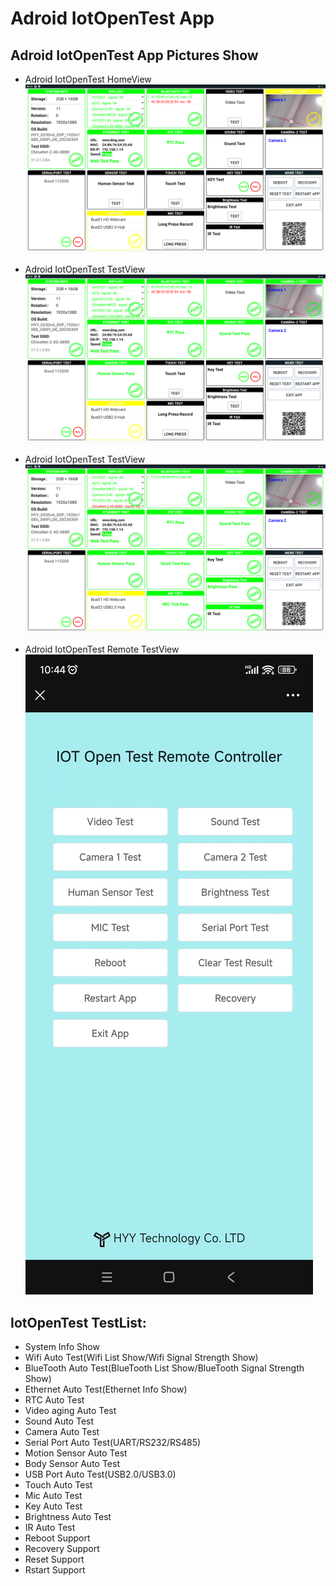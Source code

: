 # Adroid IotOpenTest App

## Adroid IotOpenTest App Pictures Show
- Adroid IotOpenTest HomeView
![Adroid IotOpenTest Home View](./Documents/pictures/home_page.png)

- Adroid IotOpenTest TestView
![Adroid IotOpenTest Test View](./Documents/pictures/test_page-1.png)

- Adroid IotOpenTest TestView
![Adroid IotOpenTest Test View](./Documents/pictures/test_page-2.png)

- Adroid IotOpenTest Remote TestView
![Adroid IotOpenTest Test View](./Documents/pictures/Remote_Control_Test.jpeg)

## IotOpenTest TestList:
- System Info Show
- Wifi Auto Test(Wifi List Show/Wifi Signal Strength Show)
- BlueTooth Auto Test(BlueTooth List Show/BlueTooth Signal Strength Show)
- Ethernet Auto Test(Ethernet Info Show)
- RTC Auto Test
- Video aging Auto Test
- Sound Auto Test
- Camera Auto Test
- Serial Port Auto Test(UART/RS232/RS485)
- Motion Sensor Auto Test
- Body Sensor Auto Test
- USB Port Auto Test(USB2.0/USB3.0)
- Touch Auto Test
- Mic Auto Test
- Key Auto Test
- Brightness Auto Test
- IR Auto Test
- Reboot Support
- Recovery Support
- Reset Support
- Rstart Support